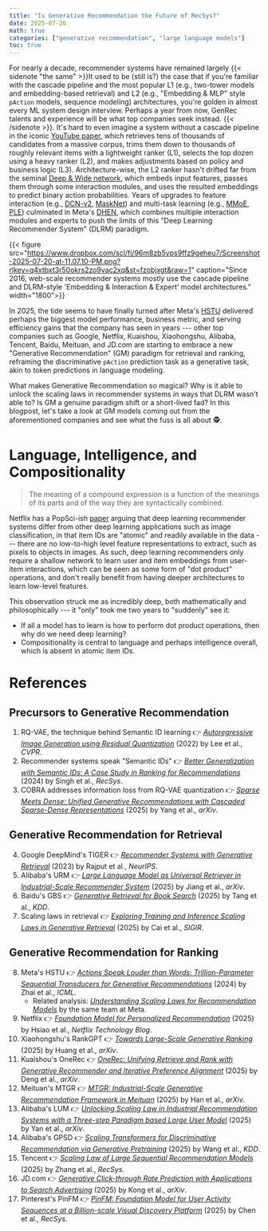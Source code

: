 ```yaml
---
title: "Is Generative Recommendation the Future of RecSys?"
date: 2025-07-26
math: true
categories: ["generative recommendation", "large language models"]
toc: true
---
```


For nearly a decade, recommender systems have remained largely {{< sidenote "the same" >}}It used to be (still is?) the case that if you're familiar with the cascade pipeline and the most popular L1 (e.g., two-tower models and embedding-based retrieval) and L2 (e.g., "Embedding & MLP" style `pAction` models, sequence modeling) architectures, you're golden in almost every ML system design interview. Perhaps a year from now, GenRec talents and experience will be what top companies seek instead. {{< /sidenote >}}. It's hard to even imagine a system without a cascade pipeline in the iconic [YouTube paper](https://research.google.com/pubs/archive/45530.pdf), which retrieves tens of thousands of candidates from a massive corpus, trims them down to thousands of roughly relevant items with a lightweight ranker (L1), selects the top dozen using a heavy ranker (L2), and makes adjustments based on policy and business logic (L3). Architecture-wise, the L2 ranker hasn't drifted far from the seminal [Deep & Wide network](https://arxiv.org/abs/1606.07792), which embeds input features, passes them through some interaction modules, and uses the resulted embeddings to predict binary action probabilities. Years of upgrades to feature interaction (e.g., [DCN-v2](https://arxiv.org/abs/2008.13535), [MaskNet](https://arxiv.org/abs/2102.07619)) and multi-task learning (e.g., [MMoE](https://arxiv.org/abs/2311.09580), [PLE](https://dl.acm.org/doi/abs/10.1145/3383313.3412236)) culminated in Meta's [DHEN](https://arxiv.org/abs/2203.11014), which combines multiple interaction modules and experts to push the limits of this "Deep Learning Recommender System" (DLRM) paradigm. 

{{< figure src="https://www.dropbox.com/scl/fi/96m8zb5yps9ffz9geheu7/Screenshot-2025-07-20-at-11.07.10-PM.png?rlkey=q4xtbxt3r50okrs2zo9vac2xq&st=fzobjxgt&raw=1" caption="Since 2016, web-scale recommender systems mostly use the cascade pipeline and DLRM-style 'Embedding & Interaction & Expert' model architectures." width="1800">}}

In 2025, the tide seems to have finally turned after Meta's [HSTU](https://arxiv.org/abs/2402.17152) delivered perhaps the biggest model performance, business metric, and serving efficiency gains that the company has seen in years --- other top companies such as Google, Netflix, Kuaishou, Xiaohongshu, Alibaba, Tencent, Baidu, Meituan, and JD.com are starting to embrace a new "Generative Recommendation" (GM) paradigm for retrieval and ranking, reframing the discriminative `pAction` prediction task as a generative task, akin to token predictions in language modeling. 

<!--more-->

What makes Generative Recommendation so magical? Why is it able to unlock the scaling laws in recommender systems in ways that DLRM wasn't able to? Is GM a genuine paradigm shift or a short-lived fad? In this blogpost, let's take a look at GM models coming out from the aforementioned companies and see what the fuss is all about 🕵️. 

# Language, Intelligence, and Compositionality

> The meaning of a compound expression is a function of the meanings of its parts and of the way they are syntactically combined.

Netflix has a PopSci-ish [paper](https://ojs.aaai.org/aimagazine/index.php/aimagazine/article/view/18140) arguing that deep learning recommender systems differ from other deep learning applications such as image classification, in that item IDs are "atomic" and readily available in the data --- there are no low-to-high level feature representations to extract, such as pixels to objects in images. As such, deep learning recommenders only require a shallow network to learn user and item embeddings from user-item interactions, which can be seen as some form of "dot product" operations, and don't really benefit from having deeper architectures to learn low-level features. 


This observation struck me as incredibly deep, both mathematically and philosophically --- it "only" took me two years to "suddenly" see it:
- If all a model has to learn is how to perform dot product operations, then why do we need deep learning?
- Compositionality is central to language and perhaps intelligence overall, which is absent in atomic item IDs. 


<!-- https://oecs.mit.edu/pub/e222wyjy/release/1
https://iep.utm.edu/compositionality-in-language/
https://en.wikipedia.org/wiki/Principle_of_compositionality
https://www.reddit.com/r/philosophy/comments/14qstb6/there_is_only_one_plausible_explanation_for_the/
 -->
<!-- # Semantic ID: The Language of Recommender Systems
Intelligence and vocab: Netflix paper -> items are atomic and discrete; OneRec -> intelligence cannot emerge with a large and unrelated vocab; language is hierarchical and compositional (e.g., taxonomy, grammar) -->


# References
## Precursors to Generative Recommendation
1. RQ-VAE, the technique behind Semantic ID learning 👉 [*Autoregressive Image Generation using Residual Quantization*](https://arxiv.org/abs/2203.01941) (2022) by Lee et al., *CVPR*.
2. Recommender systems speak "Semantic IDs" 👉 [*Better Generalization with Semantic IDs: A Case Study in Ranking for Recommendations*](https://dl.acm.org/doi/abs/10.1145/3640457.3688190) (2024) by Singh et al., *RecSys*.
3. COBRA addresses information loss from RQ-VAE quantization 👉 [*Sparse Meets Dense: Unified Generative Recommendations with Cascaded Sparse-Dense Representations*](https://arxiv.org/abs/2503.02453) (2025) by Yang et al., *arXiv*.

## Generative Recommendation for Retrieval
4. Google DeepMind's TIGER 👉 [*Recommender Systems with Generative Retrieval*](https://proceedings.neurips.cc/paper_files/paper/2023/hash/20dcab0f14046a5c6b02b61da9f13229-Abstract-Conference.html) (2023) by Rajput et al., *NeurIPS*.
5. Alibaba's URM 👉 [*Large Language Model as Universal Retriever in Industrial-Scale Recommender System*](https://arxiv.org/abs/2502.03041) (2025) by Jiang et al., *arXiv*.
6. Baidu's GBS 👉 [*Generative Retrieval for Book Search*](https://arxiv.org/abs/2501.11034) (2025) by Tang et al., *KDD*.
7. Scaling laws in retrieval 👉 [*Exploring Training and Inference Scaling Laws in Generative Retrieval*](https://dl.acm.org/doi/abs/10.1145/3726302.3729973) (2025) by Cai et al., *SIGIR*.

## Generative Recommendation for Ranking
8. Meta's HSTU 👉 [*Actions Speak Louder than Words: Trillion-Parameter Sequential Transducers for Generative Recommendations*](https://arxiv.org/abs/2402.17152) (2024) by Zhai et al., *ICML*.
   - Related analysis: [*Understanding Scaling Laws for Recommendation Models*](https://arxiv.org/abs/2208.08489) by the same team at Meta.
9. Netflix 👉 [*Foundation Model for Personalized Recommendation*](https://netflixtechblog.com/foundation-model-for-personalized-recommendation-1a0bd8e02d39) (2025) by  Hsiao et al., *Netflix Technology Blog*.
10. Xiaohongshu's RankGPT 👉 [*Towards Large-Scale Generative Ranking*](https://arxiv.org/abs/2505.04180) (2025) by Huang et al., *arXiv*.
11. Kuaishou's OneRec 👉 [*OneRec: Unifying Retrieve and Rank with Generative Recommender and Iterative Preference Alignment*](https://arxiv.org/abs/2502.18965) (2025) by Deng et al., *arXiv*.
12. Meituan's MTGR 👉 [*MTGR: Industrial-Scale Generative Recommendation Framework in Meituan*](https://arxiv.org/abs/2505.18654) (2025) by Han et al., *arXiv*.
13. Alibaba's LUM 👉 [*Unlocking Scaling Law in Industrial Recommendation Systems with a Three-step Paradigm based Large User Model*](https://arxiv.org/abs/2502.08309) (2025) by Yan et al., *arXiv*.
14. Alibaba's GPSD 👉 [*Scaling Transformers for Discriminative Recommendation via Generative Pretraining*](https://arxiv.org/abs/2506.03699) (2025) by Wang et al., *KDD*.
15. Tencent 👉 [*Scaling Law of Large Sequential Recommendation Models*](https://dl.acm.org/doi/abs/10.1145/3640457.3688129) (2025) by Zhang et al., *RecSys*.
16. JD.com 👉 [*Generative Click-through Rate Prediction with Applications to Search Advertising*](https://arxiv.org/abs/2507.11246) (2025) by Kong et al., *arXiv*.
17. Pinterest's PinFM 👉 [*PinFM: Foundation Model for User Activity Sequences at a Billion-scale Visual Discovery Platform*](https://arxiv.org/abs/2507.11246) (2025) by Chen et al., *RecSys*.
